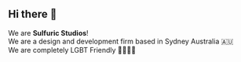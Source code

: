 ## Hi there 👋 <br>
We are **Sulfuric Studios**!<br>
We are a design and development firm based in Sydney Australia 🇦🇺 <br>
We are completely LGBT Friendly 🏳️‍🌈🏳️‍⚧️<br>


<!--

**Here are some ideas to get you started:**

🙋‍♀️ A short introduction - what is your organization all about?
🌈 Contribution guidelines - how can the community get involved?
👩‍💻 Useful resources - where can the community find your docs? Is there anything else the community should know?
🍿 Fun facts - what does your team eat for breakfast?
🧙 Remember, you can do mighty things with the power of [Markdown](https://docs.github.com/github/writing-on-github/getting-started-with-writing-and-formatting-on-github/basic-writing-and-formatting-syntax)
-->
